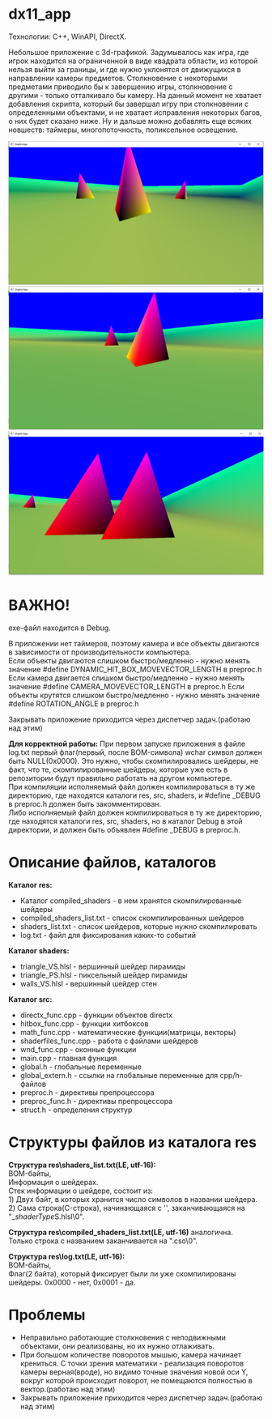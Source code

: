 # dx11_app
Технологии: C++, WinAPI, DirectX.

Небольшое приложение с 3d-графикой.
Задумывалось как игра, где игрок находится на ограниченной в виде квадрата области, из которой нельзя выйти за границы, и где нужно уклонятся от движущихся в направлении камеры предметов.
Столкновение с некоторыми предметами приводило бы к завершению игры, столкновение с другими - только отталкивало бы камеру.
На данный момент не хватает добавления скрипта, который бы завершал игру при столкновении с определенными объектами, и не хватает исправления некоторых багов, о них будет сказано ниже. 
Ну и дальше можно добавлять еще всяких новшеств: таймеры, многопоточность, попиксельное освещение.

![image4](https://github.com/bonear666/dx11_app/blob/main/screenshots/image4.JPG)
![image5](https://github.com/bonear666/dx11_app/blob/main/screenshots/image5.JPG)
![image3](https://github.com/bonear666/dx11_app/blob/main/screenshots/image3.JPG)

# ВАЖНО!
exe-файл находится в Debug.

В приложении нет таймеров, поэтому камера и все объекты двигаются в зависимости от производительности компьютера.  
Если объекты двигаются слишком быстро/медленно - нужно менять значение #define DYNAMIC_HIT_BOX_MOVEVECTOR_LENGTH в preproc.h  
Если камера двигается слишком быстро/медленно - нужно менять значение #define CAMERA_MOVEVECTOR_LENGTH в preproc.h
Если объекты крутятся слишком быстро/медленно - нужно менять значение #define ROTATION_ANGLE в preproc.h

Закрывать приложение приходится через диспетчер задач.(работаю над этим)

**Для корректной работы:**
При первом запуске приложения в файле log.txt первый флаг(первый, после BOM-символа) wchar символ должен быть NULL(0x0000).
Это нужно, чтобы скомпилировались шейдеры, не факт, что те, скомпилированные шейдеры, которые уже есть в репозитории будут правильно работать на другом компьютере.  
При компиляции исполняемый файл должен компилироваться в ту же директорию, где находятся каталоги res, src, shaders, и #define _DEBUG в preproc.h должен быть закомментирован.  
Либо исполняемый файл должен компилироваться в ту же директорию, где находятся каталоги res, src, shaders, но в каталог Debug в этой директории, и должен быть объявлен #define _DEBUG в preproc.h.  

# Описание файлов, каталогов
**Каталог res:**  
* Каталог compiled_shaders - в нем хранятся скомпилированные шейдеры  
* compiled_shaders_list.txt - список скомпилированных шейдеров  
* shaders_list.txt - список шейдеров, которые нужно скомпилировать  
* log.txt - файл для фиксирования каких-то событий  

**Каталог shaders:**  
* triangle_VS.hlsl - вершинный шейдер пирамиды  
* triangle_PS.hlsl - пиксельный шейдер пирамиды 
* walls_VS.hlsl - вершинный шейдер стен  
	
**Каталог src:**  
* directx_func.cpp - функции объектов directx 
* hitbox_func.cpp -  функции хитбоксов
* math_func.cpp -  математические функции(матрицы, векторы)
* shaderfiles_func.cpp - работа с файлами шейдеров 
* wnd_func.cpp -  оконные функции
* main.cpp -  главная функция
* global.h - глобальные переменные 
* global_extern.h - ссылки на глобальные переменные для cpp/h-файлов
* preproc.h -  директивы препроцессора
* preproc_func.h -  директивы препроцессора
* struct.h -  определения структур

# Структуры файлов из каталога res
**Структура res\shaders_list.txt(LE, utf-16):**  
	BOM-байты,  
	Информация о шейдерах.  
	Стек информации о шейдере, состоит из:  
		1) Двух байт, в которых хранится число символов в названии шейдера.  
		2) Сама строка(C-строка), начинающаяся с '\', заканчивающаяся на "_*shaderType*S.hlsl\0".  

**Структура res\compiled_shaders_list.txt(LE, utf-16)** аналогична.  
Только строка с названием заканчивается на ".cso\0".  

**Структура res\log.txt(LE, utf-16):**  
	BOM-байты,  
	Флаг(2 байта), который фиксирует были ли уже скомпилированы шейдеры. 0x0000 - нет, 0x0001 - да.  

# Проблемы
* Неправильно работающие столкновения с неподвижными объектами, они реализованы, но их нужно отлаживать.
* При большом количестве поворотов мышью, камера начинает крениться. С точки зрения математики - реализация поворотов камеры верная(вроде), но видимо точные значения новой оси Y, вокруг которой происходит поворот, не помещаются полностью в вектор.(работаю над этим)
* Закрывать приложение приходится через диспетчер задач.(работаю над этим)

